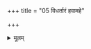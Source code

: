 +++
title = "05 विधर्तारं हवामहे"

+++


<details><summary>मूलम्</summary>

वि॒ध॒र्तारꣳ॑ हवामहे॒  
वसोः॑  कु॒विद् व॒नाति॑ नः ।  
स॒वि॒तार॑न् नृ॒चक्ष॑सम् ॥
</details>